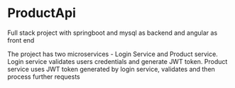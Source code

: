 # ProductApi
Full stack project with springboot and mysql as backend and angular as front end

The project has two microservices - Login Service and Product service.
Login service validates users credentials and generate JWT token.
Product service uses JWT token generated by login service, validates and then process further requests
